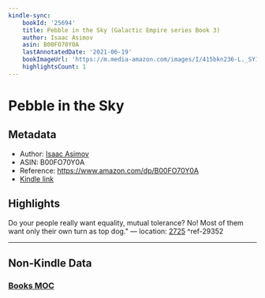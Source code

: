 ```yaml
---
kindle-sync:
    bookId: '25694'
    title: Pebble in the Sky (Galactic Empire series Book 3)
    author: Isaac Asimov
    asin: B00FO70Y0A
    lastAnnotatedDate: '2021-06-19'
    bookImageUrl: 'https://m.media-amazon.com/images/I/415bkn236-L._SY160.jpg'
    highlightsCount: 1
---
```


# Pebble in the Sky

## Metadata

-   Author: [Isaac Asimov](https://www.amazon.comundefined)
-   ASIN: B00FO70Y0A
-   Reference: https://www.amazon.com/dp/B00FO70Y0A
-   [Kindle link](kindle://book?action=open&asin=B00FO70Y0A)

## Highlights

Do your people really want equality, mutual tolerance? No! Most of them want only their own turn as top dog." — location: [2725](kindle://book?action=open&asin=B00FO70Y0A&location=2725) ^ref-29352

---

## Non-Kindle Data

### [Books MOC](Books%20MOC.md)
